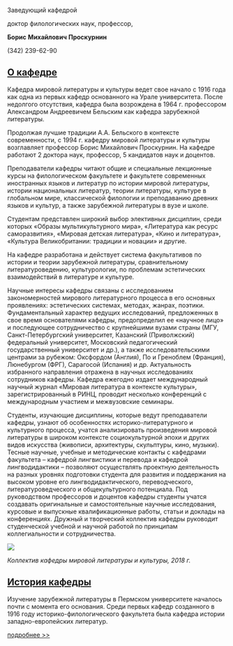Заведующий кафедрой
   

 доктор филологических наук, профессор,
   

**Борис** 
**Михайлович** 
**Проскурнин** 
  

 (342) 239-62-90
   


  
[О кафедре](http://www.psu.ru/fakultety/fakultet-sovremennykh-inostrannykh-yazykov-i-literatur/kafedry/kafedra-mirovoj-literatury-i-kultury/o-kafedre)
-------------------------------------------------------------------------------------------------------------------------------------




 Кафедра мировой литературы и культуры ведет свое начало с 1916 года как одна из первых кафедр основанного на Урале университета. После недолгого отсутствия, кафедра была возрождена в 1964 г. профессором Александром Андреевичем Бельским как кафедра зарубежной литературы.
   

  

 Продолжая лучшие традиции А.А. Бельского в контексте современности, с 1994 г. кафедру мировой литературы и культуры возглавляет профессор Борис Михайлович Проскурнин. На кафедре работают 2 доктора наук, профессор, 5 кандидатов наук и доцентов.
   

  

 Преподаватели кафедры читают общие и специальные лекционные курсы на филологическом факультете и факультете современных иностранных языков и литератур по истории мировой литературы, истории национальных литератур, теории литературы, культуре в глобальном мире, классической филологии и преподаванию древних языков и культур, а также зарубежной литературы в вузе и школе.
   

  

 Студентам представлен широкий выбор элективных дисциплин, среди которых «Образы мультикультурного мира», «Литература как ресурс саморазвития», «Мировая детская литература», «Кино и литература», «Культура Великобритании: традиции и новации» и другие.
   

  

 На кафедре разработана и действует система факультативов по истории и теории зарубежной литературы, сравнительному литературоведению, культурологии, по проблемам эстетических взаимодействий в литературе и культуре.
   

  

 Научные интересы кафедры связаны с исследованием закономерностей мирового литературного процесса в его основных проявлениях: эстетических системах, методах, жанрах, поэтики. Фундаментальный характер ведущих исследований, предложенных в свое время основателями кафедры, предопределил ее «научное лицо» и последующее сотрудничество с крупнейшими вузами страны (МГУ, Санкт-Петербургский университет, Казанский (Приволжский) федеральный университет, Московский педагогический государственный университет и др.), а также исследовательскими центрами за рубежом: Оксфордом (Англия), По и Греноблем (Франция), Люнебургом (ФРГ), Сарагосой (Испания) и др. Актуальность избранного направления отражена в научных исследованиях сотрудников кафедры. Кафедра ежегодно издает международный научный журнал «Мировая литература в контексте культуры», зарегистрированный в РИНЦ, проводит несколько конференций с международным участием и межвузовские семинары.
   

  

 Студенты, изучающие дисциплины, которые ведут преподаватели кафедры, узнают об особенностях историко-литературного и культурного процесса, учатся анализировать произведения мировой литературы в широком контексте социокультурной эпохи и других видов искусства (живописи, архитектуры, скульптуры, кино, музыки). Тесные научные, учебные и методические контакты с кафедрами факультета – кафедрой лингвистики и перевода и кафедрой лингводидактики – позволяют осуществлять проектную деятельность на разных уровнях подготовки студента для развития и поддержания на высоком уровне его лингводидактического, переводческого, литературоведческого и общекультурного потенциала. Под руководством профессоров и доцентов кафедры студенты учатся создавать оригинальные и самостоятельные научные исследования, курсовые и выпускные квалификационные работы, статьи и доклады на конференциях. Дружный и творческий коллектив кафедры руководит студенческой учебной и научной работой по принципам коллегиальности и сотрудничества.
   


![](http://www.psu.ru/files/images/fakultety/foreign_languages/kafedra-mirovoj-literatury-i-kultury/kafedra-2018.jpg)
  

*Коллектив кафедры мировой литературы и культуры, 2018 г.* 









[История кафедры](http://www.psu.ru/fakultety/fakultet-sovremennykh-inostrannykh-yazykov-i-literatur/kafedry/kafedra-mirovoj-literatury-i-kultury/istoriya)
------------------------------------------------------------------------------------------------------------------------------------------





 Изучение зарубежной литературы в Пермском университете началось почти с момента его основания. Среди первых кафедр созданного в 1916 году историко-филологического факультета была кафедра истории западно-европейских литератур.
 



[подробнее >>](http://www.psu.ru/fakultety/fakultet-sovremennykh-inostrannykh-yazykov-i-literatur/kafedry/kafedra-mirovoj-literatury-i-kultury/istoriya)
